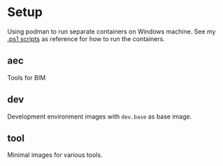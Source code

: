 # Setup
Using podman to run separate containers on Windows machine.  See my
[.ps1 scripts](https://github.com/hikib/scripts) as reference for
how to run the containers.

## aec
Tools for BIM

## dev
Development environment images with `dev.base` as base image.

## tool
Minimal images for various tools.

